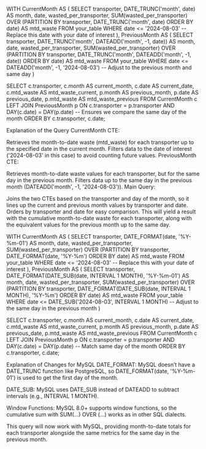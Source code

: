 WITH CurrentMonth AS (
    SELECT
        transporter,
        DATE_TRUNC('month', date) AS month,
        date,
        wasted_per_transporter,
        SUM(wasted_per_transporter) OVER (PARTITION BY transporter, DATE_TRUNC('month', date) ORDER BY date) AS mtd_waste
    FROM your_table
    WHERE date <= '2024-08-03' -- Replace this date with your date of interest
),
PreviousMonth AS (
    SELECT
        transporter,
        DATE_TRUNC('month', DATEADD('month', -1, date)) AS month,
        date,
        wasted_per_transporter,
        SUM(wasted_per_transporter) OVER (PARTITION BY transporter, DATE_TRUNC('month', DATEADD('month', -1, date)) ORDER BY date) AS mtd_waste
    FROM your_table
    WHERE date <= DATEADD('month', -1, '2024-08-03') -- Adjust to the previous month and same day
)

SELECT 
    c.transporter,
    c.month AS current_month,
    c.date AS current_date,
    c.mtd_waste AS mtd_waste_current,
    p.month AS previous_month,
    p.date AS previous_date,
    p.mtd_waste AS mtd_waste_previous
FROM 
    CurrentMonth c
LEFT JOIN 
    PreviousMonth p ON c.transporter = p.transporter 
                   AND DAY(c.date) = DAY(p.date) -- Ensures we compare the same day of the month
ORDER BY 
    c.transporter, c.date;


Explanation of the Query
CurrentMonth CTE:

Retrieves the month-to-date waste (mtd_waste) for each transporter up to the specified date in the current month.
Filters data to the date of interest ('2024-08-03' in this case) to avoid counting future values.
PreviousMonth CTE:

Retrieves month-to-date waste values for each transporter, but for the same day in the previous month.
Filters data up to the same day in the previous month (DATEADD('month', -1, '2024-08-03')).
Main Query:

Joins the two CTEs based on the transporter and day of the month, so it lines up the current and previous month values by transporter and date.
Orders by transporter and date for easy comparison.
This will yield a result with the cumulative month-to-date waste for each transporter, along with the equivalent values for the previous month up to the same day.



WITH CurrentMonth AS (
    SELECT
        transporter,
        DATE_FORMAT(date, '%Y-%m-01') AS month,
        date,
        wasted_per_transporter,
        SUM(wasted_per_transporter) OVER (PARTITION BY transporter, DATE_FORMAT(date, '%Y-%m') ORDER BY date) AS mtd_waste
    FROM your_table
    WHERE date <= '2024-08-03' -- Replace this with your date of interest
),
PreviousMonth AS (
    SELECT
        transporter,
        DATE_FORMAT(DATE_SUB(date, INTERVAL 1 MONTH), '%Y-%m-01') AS month,
        date,
        wasted_per_transporter,
        SUM(wasted_per_transporter) OVER (PARTITION BY transporter, DATE_FORMAT(DATE_SUB(date, INTERVAL 1 MONTH), '%Y-%m') ORDER BY date) AS mtd_waste
    FROM your_table
    WHERE date <= DATE_SUB('2024-08-03', INTERVAL 1 MONTH) -- Adjust to the same day in the previous month
)

SELECT 
    c.transporter,
    c.month AS current_month,
    c.date AS current_date,
    c.mtd_waste AS mtd_waste_current,
    p.month AS previous_month,
    p.date AS previous_date,
    p.mtd_waste AS mtd_waste_previous
FROM 
    CurrentMonth c
LEFT JOIN 
    PreviousMonth p ON c.transporter = p.transporter 
                   AND DAY(c.date) = DAY(p.date) -- Match same day of the month
ORDER BY 
    c.transporter, c.date;

Explanation of Changes for MySQL
DATE_FORMAT: MySQL doesn’t have a DATE_TRUNC function like PostgreSQL, so DATE_FORMAT(date, '%Y-%m-01') is used to get the first day of the month.

DATE_SUB: MySQL uses DATE_SUB instead of DATEADD to subtract intervals (e.g., INTERVAL 1 MONTH).

Window Functions: MySQL 8.0+ supports window functions, so the cumulative sum with SUM(...) OVER (...) works as in other SQL dialects.

This query will now work with MySQL, providing month-to-date totals for each transporter alongside the same metrics for the same day in the previous month.
